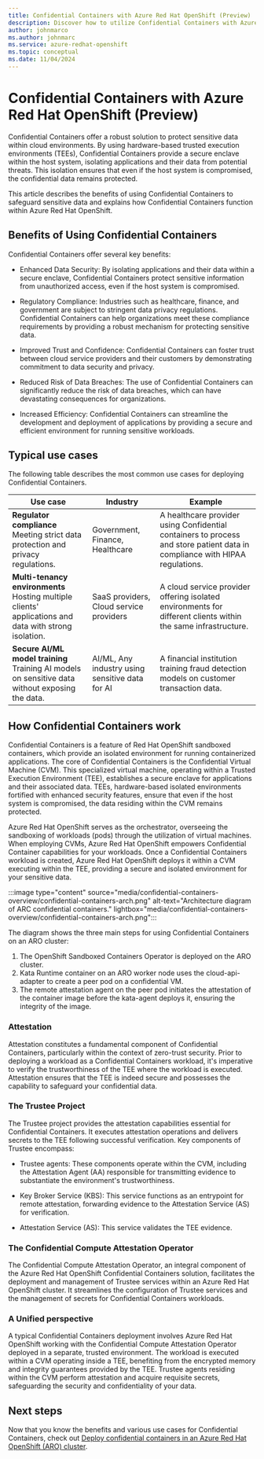 ```yaml
---
title: Confidential Containers with Azure Red Hat OpenShift (Preview)
description: Discover how to utilize Confidential Containers with Azure Red Hat OpenShift to protect sensitive data.
author: johnmarco
ms.author: johnmarc
ms.service: azure-redhat-openshift
ms.topic: conceptual
ms.date: 11/04/2024
---
```

# Confidential Containers with Azure Red Hat OpenShift (Preview)

Confidential Containers offer a robust solution to protect sensitive data within cloud environments. By using hardware-based trusted execution environments (TEEs), Confidential Containers provide a secure enclave within the host system, isolating applications and their data from potential threats. This isolation ensures that even if the host system is compromised, the confidential data remains protected.

This article describes the benefits of using Confidential Containers to safeguard sensitive data and explains how Confidential Containers function within Azure Red Hat OpenShift.


## Benefits of Using Confidential Containers

Confidential Containers offer several key benefits:

- Enhanced Data Security: By isolating applications and their data within a secure enclave, Confidential Containers protect sensitive information from unauthorized access, even if the host system is compromised.

- Regulatory Compliance: Industries such as healthcare, finance, and government are subject to stringent data privacy regulations. Confidential Containers can help organizations meet these compliance requirements by providing a robust mechanism for protecting sensitive data.

- Improved Trust and Confidence: Confidential Containers can foster trust between cloud service providers and their customers by demonstrating commitment to data security and privacy.

- Reduced Risk of Data Breaches: The use of Confidential Containers can significantly reduce the risk of data breaches, which can have devastating consequences for organizations.

- Increased Efficiency: Confidential Containers can streamline the development and deployment of applications by providing a secure and efficient environment for running sensitive workloads.

## Typical use cases

The following table describes the most common use cases for deploying Confidential Containers.

|Use case  |Industry  |Example  |
|---------|---------|---------|
|**Regulator compliance**<br>Meeting strict data protection and privacy regulations. |Government, Finance, Healthcare |A healthcare provider using Confidential containers to process and store patient data in compliance with HIPAA regulations. |
|**Multi-tenancy environments**<br>Hosting multiple clients' applications and data with strong isolation. |SaaS providers, Cloud service providers |A cloud service provider offering isolated environments for different clients within the same infrastructure. |
|**Secure AI/ML model training**<br>Training AI models on sensitive data without exposing the data. |AI/ML, Any industry using sensitive data for AI |A financial institution training fraud detection models on customer transaction data. |

## How Confidential Containers work

Confidential Containers is a feature of Red Hat OpenShift sandboxed containers, which provide an isolated environment for running containerized applications. The core of Confidential Containers is the Confidential Virtual Machine (CVM). This specialized virtual machine, operating within a Trusted Execution Environment (TEE), establishes a secure enclave for applications and their associated data. TEEs, hardware-based isolated environments fortified with enhanced security features, ensure that even if the host system is compromised, the data residing within the CVM remains protected.

Azure Red Hat OpenShift serves as the orchestrator, overseeing the sandboxing of workloads (pods) through the utilization of virtual machines. When employing CVMs, Azure Red Hat OpenShift empowers Confidential Container capabilities for your workloads. Once a Confidential Containers workload is created, Azure Red Hat OpenShift deploys it within a CVM executing within the TEE, providing a secure and isolated environment for your sensitive data.

:::image type="content" source="media/confidential-containers-overview/confidential-containers-arch.png" alt-text="Architecture diagram of ARC confidential containers." lightbox="media/confidential-containers-overview/confidential-containers-arch.png":::

The diagram shows the three main steps for using Confidential Containers on an ARO cluster:
1. The OpenShift Sandboxed Containers Operator is deployed on the ARO cluster.
1. Kata Runtime container on an ARO worker node uses the cloud-api-adapter to create a peer pod on a confidential VM.
1. The remote attestation agent on the peer pod initiates the attestation of the container image before the kata-agent deploys it, ensuring the integrity of the image.

### Attestation

Attestation constitutes a fundamental component of Confidential Containers, particularly within the context of zero-trust security. Prior to deploying a workload as a Confidential Containers workload, it's imperative to verify the trustworthiness of the TEE where the workload is executed. Attestation ensures that the TEE is indeed secure and possesses the capability to safeguard your confidential data.

### The Trustee Project

The Trustee project provides the attestation capabilities essential for Confidential Containers. It executes attestation operations and delivers secrets to the TEE following successful verification. Key components of Trustee encompass:

- Trustee agents: These components operate within the CVM, including the Attestation Agent (AA) responsible for transmitting evidence to substantiate the environment's trustworthiness.

- Key Broker Service (KBS): This service functions as an entrypoint for remote attestation, forwarding evidence to the Attestation Service (AS) for verification.

- Attestation Service (AS): This service validates the TEE evidence.

### The Confidential Compute Attestation Operator
The Confidential Compute Attestation Operator, an integral component of the Azure Red Hat OpenShift Confidential Containers solution, facilitates the deployment and management of Trustee services within an Azure Red Hat OpenShift cluster. It streamlines the configuration of Trustee services and the management of secrets for Confidential Containers workloads.

### A Unified perspective

A typical Confidential Containers deployment involves Azure Red Hat OpenShift working with the Confidential Compute Attestation Operator deployed in a separate, trusted environment. The workload is executed within a CVM operating inside a TEE, benefiting from the encrypted memory and integrity guarantees provided by the TEE. Trustee agents residing within the CVM perform attestation and acquire requisite secrets, safeguarding the security and confidentiality of your data.

## Next steps

Now that you know the benefits and various use cases for Confidential Containers, check out [Deploy confidential containers in an Azure Red Hat OpenShift (ARO) cluster](confidential-containers-deploy.md).
